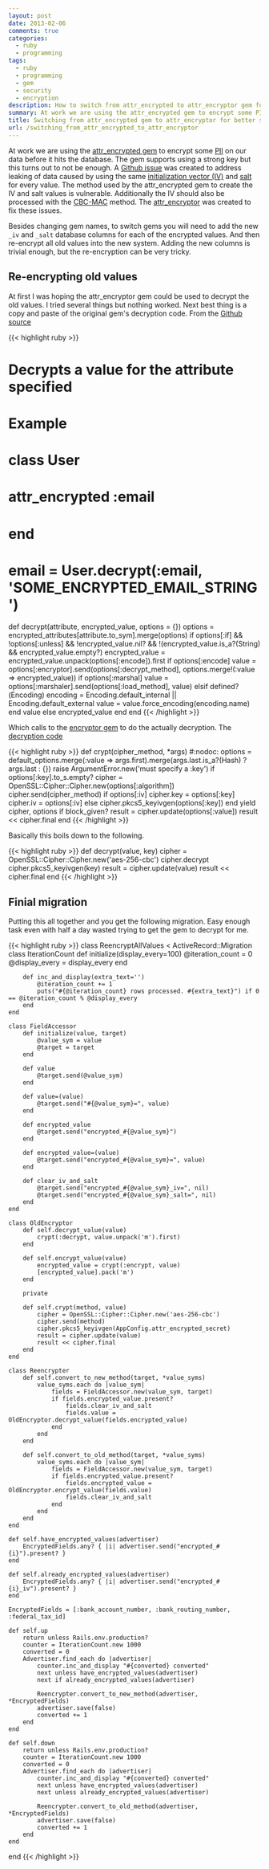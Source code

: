 ```yaml
---
layout: post
date: 2013-02-06
comments: true
categories:
  - ruby
  - programming
tags:
  - ruby
  - programming
  - gem
  - security
  - encryption
description: How to switch from attr_encrypted to attr_encryptor gem for better security
summary: At work we are using the attr_encrypted gem to encrypt some PII on our data before it hits the database. The gem supports using a strong key but this turns out to not be enough. A Github issue was created to address leaking of data caused by using the same initialization vector (IV) and salt for every value. The method used by the attr_encrypted gem to create the IV and salt values is vulnerable. Additionally the IV should also be processed with the CBC-MAC method. The attr_encryptor was created to fix these issues.
title: Switching from attr_encrypted gem to attr_encryptor for better security
url: /switching_from_attr_encrypted_to_attr_encryptor
---
```


At work we are using the [attr\_encrypted gem][4] to encrypt some [PII][6] on our data before it hits the database. The gem supports using a strong key but this turns out to not be enough. A [Github issue][1] was created to address leaking of data caused by using the same [initialization vector (IV)][7] and [salt][8] for every value. The method used by the attr\_encrypted gem to create the IV and salt values is vulnerable. Additionally the IV should also be processed with the [CBC-MAC][13] method. The [attr\_encryptor][5] was created to fix these issues.

Besides changing gem names, to switch gems you will need to add the new `_iv` and `_salt` database columns for each of the encrypted values. And then re-encrypt all old values into the new system. Adding the new columns is trivial enough, but the re-encryption can be very tricky.

## Re-encrypting old values

At first I was hoping the attr\_encryptor gem could be used to decrypt the old values. I tried several things but nothing worked. Next best thing is a copy and paste of the original gem's decryption code. From the [Github source][9]

{{< highlight ruby >}}
# Decrypts a value for the attribute specified
#
# Example
#
#   class User
#     attr_encrypted :email
#   end
#
#   email = User.decrypt(:email, 'SOME_ENCRYPTED_EMAIL_STRING')
def decrypt(attribute, encrypted_value, options = {})
  options = encrypted_attributes[attribute.to_sym].merge(options)
  if options[:if] && !options[:unless] && !encrypted_value.nil? && !(encrypted_value.is_a?(String) && encrypted_value.empty?)
    encrypted_value = encrypted_value.unpack(options[:encode]).first if options[:encode]
    value = options[:encryptor].send(options[:decrypt_method], options.merge!(:value => encrypted_value))
    if options[:marshal]
      value = options[:marshaler].send(options[:load_method], value)
    elsif defined?(Encoding)
      encoding = Encoding.default_internal || Encoding.default_external
      value = value.force_encoding(encoding.name)
    end
    value
  else
    encrypted_value
  end
end
{{< /highlight >}}

Which calls to the [encryptor gem][12] to do the actually decryption. The [decryption code][11]

{{< highlight ruby >}}
def crypt(cipher_method, *args) #:nodoc:
  options = default_options.merge(:value => args.first).merge(args.last.is_a?(Hash) ? args.last : {})
  raise ArgumentError.new('must specify a :key') if options[:key].to_s.empty?
  cipher = OpenSSL::Cipher::Cipher.new(options[:algorithm])
  cipher.send(cipher_method)
  if options[:iv]
    cipher.key = options[:key]
    cipher.iv = options[:iv]
  else
    cipher.pkcs5_keyivgen(options[:key])
  end
  yield cipher, options if block_given?
  result = cipher.update(options[:value])
  result << cipher.final
end
{{< /highlight >}}

Basically this boils down to the following.

{{< highlight ruby >}}
def decrypt(value, key)
  cipher = OpenSSL::Cipher::Cipher.new('aes-256-cbc')
  cipher.decrypt
  cipher.pkcs5_keyivgen(key)
  result = cipher.update(value)
  result << cipher.final
end
{{< /highlight >}}

## Finial migration
Putting this all together and you get the following migration. Easy enough task even with half a day wasted trying to get the gem to decrypt for me.

{{< highlight ruby >}}
class ReencryptAllValues < ActiveRecord::Migration
    class IterationCount
        def initialize(display_every=100)
            @iteration_count = 0
            @display_every = display_every
        end

        def inc_and_display(extra_text='')
            @iteration_count += 1
            puts("#{@iteration_count} rows processed. #{extra_text}") if 0 == @iteration_count % @display_every
        end
    end

    class FieldAccessor
        def initialize(value, target)
            @value_sym = value
            @target = target
        end

        def value
            @target.send(@value_sym)
        end

        def value=(value)
            @target.send("#{@value_sym}=", value)
        end

        def encrypted_value
            @target.send("encrypted_#{@value_sym}")
        end

        def encrypted_value=(value)
            @target.send("encrypted_#{@value_sym}=", value)
        end

        def clear_iv_and_salt
            @target.send("encrypted_#{@value_sym}_iv=", nil)
            @target.send("encrypted_#{@value_sym}_salt=", nil)
        end
    end

    class OldEncryptor
        def self.decrypt_value(value)
            crypt(:decrypt, value.unpack('m').first)
        end

        def self.encrypt_value(value)
            encrypted_value = crypt(:encrypt, value)
            [encrypted_value].pack('m')
        end

        private

        def self.crypt(method, value)
            cipher = OpenSSL::Cipher::Cipher.new('aes-256-cbc')
            cipher.send(method)
            cipher.pkcs5_keyivgen(AppConfig.attr_encrypted_secret)
            result = cipher.update(value)
            result << cipher.final
        end
    end

    class Reencrypter
        def self.convert_to_new_method(target, *value_syms)
            value_syms.each do |value_sym|
                fields = FieldAccessor.new(value_sym, target)
                if fields.encrypted_value.present?
                    fields.clear_iv_and_salt
                    fields.value = OldEncryptor.decrypt_value(fields.encrypted_value)
                end
            end
        end

        def self.convert_to_old_method(target, *value_syms)
            value_syms.each do |value_sym|
                fields = FieldAccessor.new(value_sym, target)
                if fields.encrypted_value.present?
                    fields.encrypted_value = OldEncryptor.encrypt_value(fields.value)
                    fields.clear_iv_and_salt
                end
            end
        end
    end

    def self.have_encrypted_values(advertiser)
        EncryptedFields.any? { |i| advertiser.send("encrypted_#{i}").present? }
    end

    def self.already_encrypted_values(advertiser)
        EncryptedFields.any? { |i| advertiser.send("encrypted_#{i}_iv").present? }
    end

    EncryptedFields = [:bank_account_number, :bank_routing_number, :federal_tax_id]

    def self.up
        return unless Rails.env.production?
        counter = IterationCount.new 1000
        converted = 0
        Advertiser.find_each do |advertiser|
            counter.inc_and_display "#{converted} converted"
            next unless have_encrypted_values(advertiser)
            next if already_encrypted_values(advertiser)

            Reencrypter.convert_to_new_method(advertiser, *EncryptedFields)
            advertiser.save(false)
            converted += 1
        end
    end

    def self.down
        return unless Rails.env.production?
        counter = IterationCount.new 1000
        converted = 0
        Advertiser.find_each do |advertiser|
            counter.inc_and_display "#{converted} converted"
            next unless have_encrypted_values(advertiser)
            next unless already_encrypted_values(advertiser)

            Reencrypter.convert_to_old_method(advertiser, *EncryptedFields)
            advertiser.save(false)
            converted += 1
        end
    end
end
{{< /highlight >}}


[1]: https://github.com/shuber/attr_encrypted/issues/32 "Security issue with attr_encrypted"
[2]: https://github.com/shuber/attr_encrypted "attr_encrypted gem source"
[3]: https://github.com/danpal/attr_encryptor "attr_encryptor gem source"
[4]: http://rubygems.org/gems/attr_encrypted "attr_encyrpted on rubygems"
[5]: http://rubygems.org/gems/attr_encryptor "attr_encryptor on rubygems"
[6]: http://en.wikipedia.org/wiki/Personally_identifiable_information "Wikipedia on PII"
[7]: http://en.wikipedia.org/wiki/Initialization_vector "Wikipedia on IV"
[8]: http://en.wikipedia.org/wiki/Salt_(cryptography) "Wikipedia on salt"
[9]: https://github.com/shuber/attr_encrypted/blob/master/lib/attr_encrypted.rb#L166-190 "decryption function in attr_encrypted"
[10]: https://github.com/shuber/encryptor "encrytor gem source"
[11]: https://github.com/shuber/encryptor/blob/master/lib/encryptor.rb#L49-63 "encryptor decrypt method"
[12]: http://rubygems.org/gems/encryptor "encryptor gem on rubygems"
[13]: http://en.wikipedia.org/wiki/CBC-MAC "Wikipedia on CBC-MAC"

